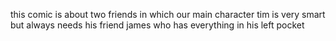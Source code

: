 this comic is about two friends in which our main character tim is very smart but always needs his friend james who has everything in his left pocket 
